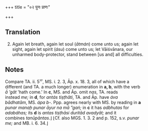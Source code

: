 +++
title = "०२ पुनः प्राणः"

+++
## Translation
2. Again let breath, again let soul (*ātmán*) come unto us; again let  
sight, again let spirit (*ásu*) come unto us; let Vāiśvānara, our  
unharmed body-protector, stand between \[us and\] all difficulties.

## Notes
Compare TA. ii. 5¹⁷, MS. i. 2. 3, Āp. x. 18. 3, all of which have a  
different (and TA. a much longer) enumeration in **a, b**, with the verb  
*ā́ ’gāt* 'hath come.' In **c**, MS. and Āp. omit *nas*, TA. reads  
instead *me;* in **d**, for *antás tiṣṭhāti*, TA. and Āp. have *áva  
bādhatām*, MS. *ápa b-*. Ppp. agrees nearly with MS. by reading in **a**  
*punar manaḩ punar āyur na mā ”gaṅ;* in **c** it has *adbhutas* for  
*adabáhas;* its **d** is *antas tiṣṭhāsi duritād avadyāt;* and it  
combines *tanūpāntas*.⌋ ⌊Cf. also MGS. 1. 3. 2 and p. 152, s.v. *punar  
me;* and MB. i. 6. 34.⌋
